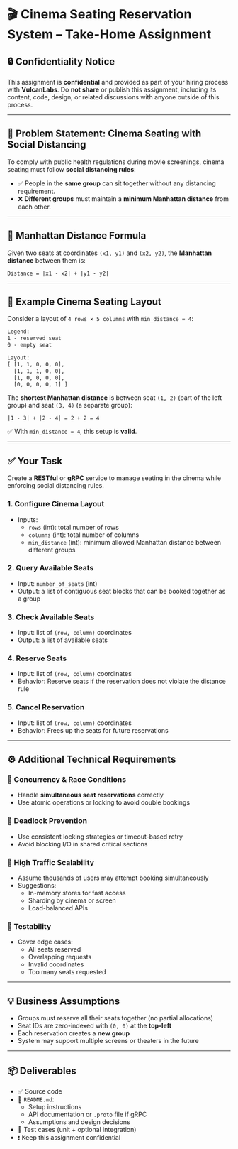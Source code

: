 # 🎬 Cinema Seating Reservation System – Take-Home Assignment

## 🔒 Confidentiality Notice
This assignment is **confidential** and provided as part of your hiring process with **VulcanLabs**. Do **not share** or publish this assignment, including its content, code, design, or related discussions with anyone outside of this process.

---

## 🎯 Problem Statement: Cinema Seating with Social Distancing

To comply with public health regulations during movie screenings, cinema seating must follow **social distancing rules**:

- ✅ People in the **same group** can sit together without any distancing requirement.
- ❌ **Different groups** must maintain a **minimum Manhattan distance** from each other.

---

## 📐 Manhattan Distance Formula

Given two seats at coordinates `(x1, y1)` and `(x2, y2)`, the **Manhattan distance** between them is:

```
Distance = |x1 - x2| + |y1 - y2|
```

---

## 🧮 Example Cinema Seating Layout

Consider a layout of `4 rows × 5 columns` with `min_distance = 4`:

```txt
Legend:
1 - reserved seat
0 - empty seat

Layout:
[ [1, 1, 0, 0, 0],
  [1, 1, 1, 0, 0],
  [1, 0, 0, 0, 0],
  [0, 0, 0, 0, 1] ]
```

The **shortest Manhattan distance** is between seat `(1, 2)` (part of the left group) and seat `(3, 4)` (a separate group):

```
|1 - 3| + |2 - 4| = 2 + 2 = 4
```

✅ With `min_distance = 4`, this setup is **valid**.

---

## ✅ Your Task

Create a **RESTful** or **gRPC** service to manage seating in the cinema while enforcing social distancing rules.

### 1. Configure Cinema Layout
- Inputs:
    - `rows` (int): total number of rows
    - `columns` (int): total number of columns
    - `min_distance` (int): minimum allowed Manhattan distance between different groups

### 2. Query Available Seats
- Input: `number_of_seats` (int)
- Output: a list of contiguous seat blocks that can be booked together as a group

### 3. Check Available Seats
- Input: list of `(row, column)` coordinates
- Output: a list of available seats

### 4. Reserve Seats
- Input: list of `(row, column)` coordinates
- Behavior: Reserve seats if the reservation does not violate the distance rule

### 5. Cancel Reservation
- Input: list of `(row, column)` coordinates
- Behavior: Frees up the seats for future reservations

---

## ⚙️ Additional Technical Requirements

### 🧵 Concurrency & Race Conditions
- Handle **simultaneous seat reservations** correctly
- Use atomic operations or locking to avoid double bookings

### 🛑 Deadlock Prevention
- Use consistent locking strategies or timeout-based retry
- Avoid blocking I/O in shared critical sections

### 🚦 High Traffic Scalability
- Assume thousands of users may attempt booking simultaneously
- Suggestions:
    - In-memory stores for fast access
    - Sharding by cinema or screen
    - Load-balanced APIs

### 🧪 Testability
- Cover edge cases:
    - All seats reserved
    - Overlapping requests
    - Invalid coordinates
    - Too many seats requested

---

## 💡 Business Assumptions

- Groups must reserve all their seats together (no partial allocations)
- Seat IDs are zero-indexed with `(0, 0)` at the **top-left**
- Each reservation creates a **new group**
- System may support multiple screens or theaters in the future

---

## 📦 Deliverables

- ✅ Source code
- 📄 `README.md`:
    - Setup instructions
    - API documentation or `.proto` file if gRPC
    - Assumptions and design decisions
- 🧪 Test cases (unit + optional integration)
- ❗ Keep this assignment confidential
